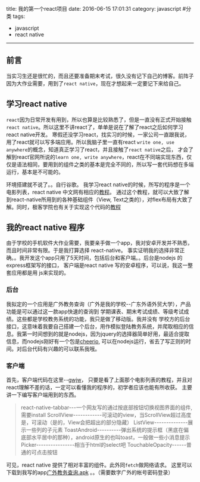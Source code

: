 title: 我的第一个react项目
date: 2016-06-15 17:01:31
category: javascript #分类
tags:
- javascript
- react native
---
## 前言
当实习生还是很忙的，而且还要准备期末考试，很久没有记下自己的博客。前阵子因为大作业需要，用到了`react native`，现在才想起来一定要记下来给自己。

## 学习react native
`react`因为日常开发有用到，所以也算是比较熟悉了，但是一直没有正式开始接触`react native`。所以这里不讲react了，单单是说在了解了react之后如何学习react native开发。
寒假还没学习react，找实习的时候，一家公司一直跟我说，用了react就可以写多端应用。所以我脑子里一直有react `write one, use anywhere`的概念，知道真正学习了react，并且接触了`react native`之后，
才会了解到react官网所说的`learn one, write anywhere`，react在不同端实现东西，仅仅是语法相同，要用到的组件之类的基本是完全不同的，所以写一套代码想在多端运行，基本是不可能的。



环境搭建就不说了。。自行谷歌。
我学习react native的时候，所写的程序是一个电影列表，react native 中文网有相应的[教程](http://reactnative.cn/docs/0.27/tutorial.html)。
通过这个教程，就可以大致了解到react-native所用到的各种基础组件（View, Text之类的），对flex布局有大致了解。同时，极客学院也有关于实现这个代码的[教程](http://www.jikexueyuan.com/course/1504.html)

## 我的react native 程序
由于学校的手机软件大作业需要，我要亲手做一个app，我对安卓开发并不熟悉，而且时间非常有限。于是我打算选择 react-native。
事实证明我的选择非常正确。。我开发这个app只用了5天时间，包括后台和客户端。。后台是nodejs 的 express框架写的接口， 客户端是react native 写的安卓程序，可以说，我这一整套应用都是用
js来实现的。

### 后台
我拟定的一个应用是广外教务查询（广外是我的学校--广东外语外贸大学），产品功能是可以通过这一款app快速的查询到 学期课表、期末考试成绩、等级考试成绩。这些都是学校教务系统的功能，我只是做了移动版。我并没有
学校方的后台接口，这意味着我要自己搭建一个后台，用作模拟登陆教务系统，并爬取相应的信息。我第一时间想到的就是nodejs，因为jquery的选择器简单好用，最适合提取信息，而nodejs刚好有一个包是[cheerio](https://github.com/cheeriojs/cheerio),
可以在nodejs运行，省去了写正则的时间。对后台代码有兴趣的可以联系我哦。

### 客户端

首先，客户端代码在这里--[gwjw](https://github.com/zjy01/gwjw)，
只要是看了上面那个电影列表的教程，并且对react理解不差的话，一定可以看懂我的程序的，初学者应该也能有所收获。
主要讲一下编写客户端用到的东西。
> react-native-tabbar---一个网友写的通过按底部按钮切换视图界面的组件,需要install
> ScrollView------------可滚动的view，当ScrollView超过高度是，可滚动（是的，View会把超出的部分隐藏）
> ListView--------------展示一些列的子元素
> ToastAndroid----------弹出系统的提示框（黑底在偏底部水平居中的那种），android原生的也叫toast，一般做一些小消息提示
> Picker----------------相当于html的select吧
> TouchableOpacity------普通的可点击按钮

可见，react native 提供了相对丰富的组件。此外同`fetch`做网络请求。
这里可以下载到我写的app[广外教务查询.apk](https://pan.baidu.com/s/1qYvhu6C)
。。（需要数字广外的帐号密码登录）



